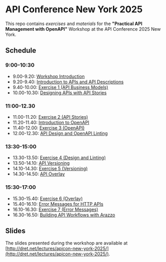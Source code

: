 # API Conference New York 2025

This repo contains _exercises_ and _materials_ for the **"Practical API Management with OpenAPI"** Workshop at the API Conference 2025 New York.


## Schedule

### 9:00-10:30

- 9.00-9.20: [Workshop Introduction](http://dret.net/lectures/apicon-new-york-2025/workshop-introduction)
- 9.20-9.40: [Introduction to APIs and API Descriptions](http://dret.net/lectures/apicon-new-york-2025/workshop-api-description)
- 9.40-10.00: [Exercise 1 (API Business Models)](./exercise-1)
- 10.00-10.30: [Designing APIs with API Stories](http://dret.net/lectures/apicon-new-york-2025/workshop-api-stories)


### 11:00-12.30

- 11.00-11.20: [Exercise 2 (API Stories)](./exercise-2)
- 11.20-11.40: [Introduction to OpenAPI](http://dret.net/lectures/apicon-new-york-2025/workshop-openapi-introduction)
- 11.40-12.00: [Exercise 3 (OpenAPI)](./exercise-3)
- 12.00-12.30: [API Design and OpenAPI Linting](http://dret.net/lectures/apicon-new-york-2025/workshop-design-linting)


### 13:30-15:00

- 13.30-13.50: [Exercise 4 (Design and Linting)](./exercise-4)
- 13.50-14.10: [API Versioning](http://dret.net/lectures/apicon-new-york-2025/workshop-api-versioning)
- 14.10-14.30: [Exercise 5 (Versioning)](./exercise-5)
- 14.30-14.50: [API Overlay](http://dret.net/lectures/apicon-new-york-2025/workshop-openapi-overlay)


### 15:30-17:00

- 15.30-15.40: [Exercise 6 (Overlay)](./exercise-6)
- 15.40-16.10: [Error Messages for HTTP APIs](http://dret.net/lectures/apicon-new-york-2025/workshop-error-messages)
- 16.10-16.30: [Exercise 7 (Error Messages)](./exercise-7)
- 16.30-16.50: [Building API Workflows with Arazzo](http://dret.net/lectures/apicon-new-york-2025/workshop-arazzo)


## Slides

The slides presented during the workshop are available at [http://dret.net/lectures/apicon-new-york-2025/](http://dret.net/lectures/apicon-new-york-2025/).
